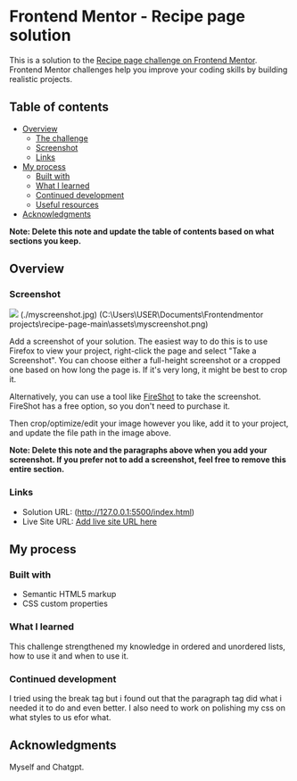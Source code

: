 # Frontend Mentor - Recipe page solution

This is a solution to the [Recipe page challenge on Frontend Mentor](https://www.frontendmentor.io/challenges/recipe-page-KiTsR8QQKm). Frontend Mentor challenges help you improve your coding skills by building realistic projects. 

## Table of contents

- [Overview](#overview)
  - [The challenge](#the-challenge)
  - [Screenshot](#screenshot)
  - [Links](#links)
- [My process](#my-process)
  - [Built with](#built-with)
  - [What I learned](#what-i-learned)
  - [Continued development](#continued-development)
  - [Useful resources](#useful-resources)
- [Acknowledgments](#acknowledgments)

**Note: Delete this note and update the table of contents based on what sections you keep.**

## Overview

### Screenshot

![](./screenshot.jpg) (./myscreenshot.jpg) (C:\Users\USER\Documents\Frontendmentor projects\recipe-page-main\assets\myscreenshot.png)

Add a screenshot of your solution. The easiest way to do this is to use Firefox to view your project, right-click the page and select "Take a Screenshot". You can choose either a full-height screenshot or a cropped one based on how long the page is. If it's very long, it might be best to crop it.

Alternatively, you can use a tool like [FireShot](https://getfireshot.com/) to take the screenshot. FireShot has a free option, so you don't need to purchase it. 

Then crop/optimize/edit your image however you like, add it to your project, and update the file path in the image above.

**Note: Delete this note and the paragraphs above when you add your screenshot. If you prefer not to add a screenshot, feel free to remove this entire section.**

### Links

- Solution URL: (http://127.0.0.1:5500/index.html)
- Live Site URL: [Add live site URL here](https://your-live-site-url.com)


## My process

### Built with

- Semantic HTML5 markup
- CSS custom properties


### What I learned

This challenge strengthened my knowledge in ordered and unordered lists, how to use it and when to use it. 



### Continued development

I tried using the break tag but i found out that the paragraph tag did what i needed it to do and even better. I also need to work on polishing my css on what styles to us efor what. 


## Acknowledgments
Myself and Chatgpt. 
